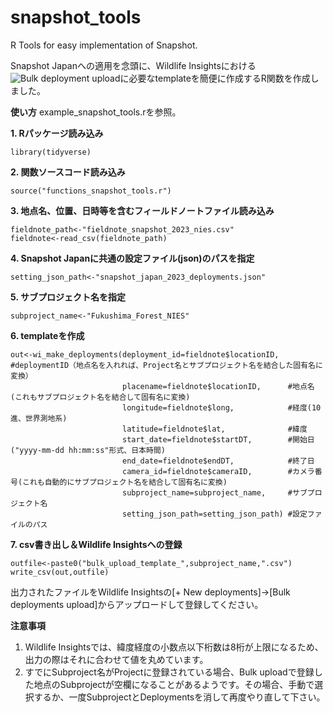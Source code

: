 # snapshot_tools
R Tools for easy implementation of Snapshot.

Snapshot Japanへの適用を念頭に、Wildlife Insightsにおける![Bulk deployment upload](https://www.wildlifeinsights.org/get-started/manage-metadata/deployments#bulk-deployment-uploads)に必要なtemplateを簡便に作成するR関数を作成しました。

**使い方**
example_snapshot_tools.rを参照。

**1. Rパッケージ読み込み**
```
library(tidyverse)
```
**2. 関数ソースコード読み込み**
```
source("functions_snapshot_tools.r")
```
**3. 地点名、位置、日時等を含むフィールドノートファイル読み込み**
```
fieldnote_path<-"fieldnote_snapshot_2023_nies.csv"
fieldnote<-read_csv(fieldnote_path)
```
**4. Snapshot Japanに共通の設定ファイル(json)のパスを指定**
```
setting_json_path<-"snapshot_japan_2023_deployments.json"
```
**5. サブプロジェクト名を指定**
```
subproject_name<-"Fukushima_Forest_NIES"
```
**6. templateを作成**
```
out<-wi_make_deployments(deployment_id=fieldnote$locationID,  #deploymentID（地点名を入れれば、Project名とサブプロジェクト名を結合した固有名に変換）
                         placename=fieldnote$locationID,      #地点名(これもサブプロジェクト名を結合して固有名に変換)
                         longitude=fieldnote$long,            #経度(10進、世界測地系)
                         latitude=fieldnote$lat,              #緯度
                         start_date=fieldnote$startDT,        #開始日("yyyy-mm-dd hh:mm:ss"形式、日本時間)
                         end_date=fieldnote$endDT,            #終了日
                         camera_id=fieldnote$cameraID,        #カメラ番号(これも自動的にサブプロジェクト名を結合して固有名に変換)
                         subproject_name=subproject_name,     #サブプロジェクト名
                         setting_json_path=setting_json_path) #設定ファイルのパス
```
**7. csv書き出し＆Wildlife Insightsへの登録**
```
outfile<-paste0("bulk_upload_template_",subproject_name,".csv")
write_csv(out,outfile)
```
出力されたファイルをWildlife Insightsの[+ New deployments]->[Bulk deployments upload]からアップロードして登録してください。

**注意事項**
1. Wildlife Insightsでは、緯度経度の小数点以下桁数は8桁が上限になるため、出力の際はそれに合わせて値を丸めています。
2. すでにSubproject名がProjectに登録されている場合、Bulk uploadで登録した地点のSubprojectが空欄になることがあるようです。その場合、手動で選択するか、一度SubprojectとDeploymentsを消して再度やり直して下さい。







